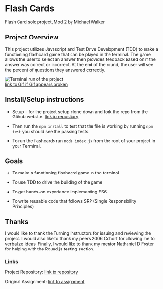 # Flash Cards

Flash Card solo project, Mod 2 by Michael Walker


## Project Overview

This project utilizes Javascript and Test Drive Development (TDD) to make a functioning flashcard game that can be played in the terminal. The game allows the user to select an answer then provides feedback based on if the answer was correct or incorrect. At the end of the round, the user will see the percent of questions they answered correctly.

![Terminal run of the project](https://i.imgur.com/mJJKGXb.gif)  
[link to Gif if Gif appears broken](https://i.imgur.com/mJJKGXb.gifv)

## Install/Setup instructions

* Setup - for the project setup clone down and fork the repo from the Github website. [link to repository](https://github.com/turingschool-examples/frontend-mod-1-prework)

* Then run the `npm install` to test that the file is working by running `npm test` you should see the passing tests.

* To run the flashcards run `node index.js` from the root of your project in your Terminal.

## Goals

* To make a functioning flashcard game in the terminal

* To use TDD to drive the building of the game

* To get hands-on experience implementing ES6

* To write reusable code that follows SRP (Single Responsibility Principles)

## Thanks

I would like to thank the Turning Instructors for issuing and reviewing the project. I would also like to thank my peers 2006 Cohort for allowing me to verbalize ideas. Finally, I would like to thank my mentor Nathaniel D Foster for helping with the Round.js testing section.  

### Links

Project Repository: [link to repository](https://github.com/turingschool-examples/frontend-mod-1-prework)

Original Assignment: [link to assignment](https://frontend.turing.io/projects/flash-cards.html)            
